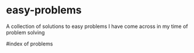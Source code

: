 # easy-problems
A collection of solutions to easy problems I have come across in my time of problem solving

#index of problems
